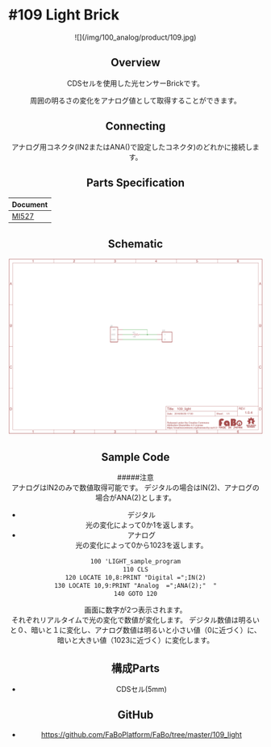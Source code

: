 # #109 Light Brick

<center>![](/img/100_analog/product/109.jpg)
<!--COLORME-->

## Overview
CDSセルを使用した光センサーBrickです。

周囲の明るさの変化をアナログ値として取得することができます。

## Connecting

アナログ用コネクタ(IN2またはANA()で設定したコネクタ)のどれかに接続します。

## Parts Specification
| Document |
|:--|
| [MI527](http://akizukidenshi.com/catalog/g/gI-00110/) |

## Schematic
![](/img/100_analog/schematic/109_light.png)

## Sample Code

#####注意<br>アナログはIN2のみで数値取得可能です。
デジタルの場合はIN(2)、アナログの場合がANA(2)とします。

- デジタル<br>
光の変化によって0か1を返します。<br>
- アナログ<br>
光の変化によって0から1023を返します。<br>

```
100 'LIGHT_sample_program
110 CLS
120 LOCATE 10,8:PRINT "Digital =";IN(2)
130 LOCATE 10,9:PRINT "Analog  =";ANA(2);"  "
140 GOTO 120
```

画面に数字が2つ表示されます。<br>
それぞれリアルタイムで光の変化で数値が変化します。
デジタル数値は明るいと０、暗いと１に変化し、アナログ数値は明るいと小さい値（0に近づく）に、暗いと大きい値（1023に近づく）に変化します。

## 構成Parts
- CDSセル(5mm)

## GitHub
- https://github.com/FaBoPlatform/FaBo/tree/master/109_light
